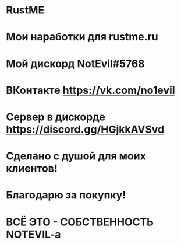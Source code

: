 # RustME
Мои наработки для rustme.ru
=======
Мой дискорд
  NotEvil#5768
=======
ВКонтакте
 https://vk.com/no1evil
=======
Сервер в дискорде
 https://discord.gg/HGjkkAVSvd
======
Сделано с душой для моих клиентов!
======
Благодарю за покупку!
======
ВСЁ ЭТО - СОБСТВЕННОСТЬ NOTEVIL-a
======
